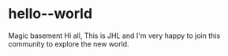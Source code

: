 # hello--world
Magic basement
Hi all,
This is JHL and I'm very happy to join this community to explore the new world.
